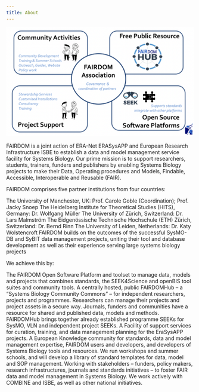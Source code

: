 ```yaml
---
title: About
---
```


<img src ="/assets/images/fairdom-front.png" class="img-fluid" alt="FAIRDOM Overview">


FAIRDOM is a joint action of ERA-Net ERASysAPP and European Research Infrastructure ISBE to establish a data and model management service facility for Systems Biology.  Our prime mission is to support researchers, students, trainers, funders and publishers by enabling Systems Biology projects to make their Data, Operating procedures and Models, Findable, Accessible, Interoperable and Reusable (FAIR).

FAIRDOM comprises five partner institutions from four countries:​

The University of Manchester, UK: Prof. Carole Goble (Coordination); Prof. Jacky Snoep
The Heidelberg Institute for Theoretical Studies (HITS), Germany: Dr. Wolfgang Müller
The University of Zürich, Switzerland: Dr. Lars Malmström
The Eidgenössische Technische Hochschule (ETH) Zürich, Switzerland: Dr. Bernd Rinn
The University of Leiden, Netherlands: Dr. Katy Wolstencroft
FAIRDOM builds on the outcomes of the successful SysMO-DB and SyBIT data management projects, uniting their tool and database development as well as their experience serving large systems biology projects

We achieve this by:

The FAIRDOM Open Software Platform and toolset to manage data, models and projects that combines standards, the SEEK4Science and openBIS tool suites and community tools.
A centrally hosted, public FAIRDOMHub – a “Systems Biology Community Commons” – for independent researchers, projects and programmes.  Researchers can manage their projects and project assets in a secure way. Journals, funders and communities have a resource for shared and published data, models and methods. FAIRDOMHub brings together already established programme SEEKs for SysMO, VLN and independent project SEEKs.
A Facility of support services for curation, training, and data management planning for the EraSysAPP projects.
A European Knowledge community for standards, data and model management expertise, FAIRDOM users and developers, and developers of Systems Biology tools and resources. We run workshops and summer schools, and will develop a library of standard templates for data, model and SOP management.
Working with stakeholders – funders, policy makers, research infrastructures, journals and standards initiatives – to foster FAIR data and model management in Systems Biology. We work actively with COMBINE and ISBE, as well as other national initiatives.
